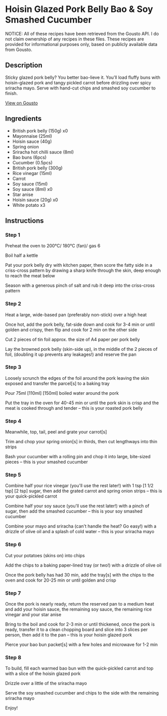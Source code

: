 # Hoisin Glazed Pork Belly Bao & Soy Smashed Cucumber

NOTICE: All of these recipes have been retrieved from the Gousto API. I do not claim ownership of any recipes in these files. These recipes are provided for informational purposes only, based on publicly available data from Gousto.

## Description

Sticky glazed pork belly? You better bao-lieve it. You’ll load fluffy buns with hoisin-glazed pork and tangy pickled carrot before drizzling over spicy sriracha mayo. Serve with hand-cut chips and smashed soy cucumber to finish.

[View on Gousto](https://www.gousto.co.uk/recipes/cookbook/hoisin-glazed-pork-belly-bao-smashed-cucumber-sriracha-mayo)

## Ingredients

- British pork belly (150g) x0
- Mayonnaise (25ml)
- Hoisin sauce (40g)
- Spring onion
- Sriracha hot chilli sauce (8ml)
- Bao buns (6pcs)
- Cucumber (0.5pcs)
- British pork belly (300g)
- Rice vinegar (15ml)
- Carrot
- Soy sauce (15ml)
- Soy sauce (8ml) x0
- Star anise
- Hoisin sauce (20g) x0
- White potato x3

## Instructions


### Step 1

Preheat the oven to 200°C/ 180°C (fan)/ gas 6

Boil half a kettle

Pat your pork belly dry with kitchen paper, then score the fatty side in a criss-cross pattern by drawing a sharp knife through the skin, deep enough to reach the meat below

Season with a generous pinch of salt and rub it deep into the criss-cross pattern


### Step 2

Heat a large, wide-based pan (preferably non-stick) over a high heat

Once hot, add the pork belly, fat-side down and cook for 3-4 min or until golden and crispy, then flip and cook for 2 min on the other side

Cut 2 pieces of tin foil approx. the size of A4 paper per pork belly

Lay the browned pork belly (skin-side up), in the middle of the 2 pieces of foil, (doubling it up prevents any leakages!) and reserve the pan


### Step 3

Loosely scrunch the edges of the foil around the pork<span class="text-danger"> </span>leaving the skin exposed and transfer the parcel[s] to a baking tray

Pour 75ml <span class="text-purple">[110ml]</span> <span class="text-danger">[150ml]</span> boiled water around the pork

Put the tray in the oven for 40-45 min or until the pork skin is crisp and the meat is cooked through and tender – this is your roasted pork belly


### Step 4

Meanwhile, top, tail, peel and grate your carrot[s]

Trim and chop your spring onion[s] in thirds, then cut lengthways into thin strips

Bash your cucumber with a rolling pin and chop it into large, bite-sized pieces – this is your smashed cucumber


### Step 5

Combine half your rice vinegar (you'll use the rest later!) with 1 tsp <span class="text-purple">[1 1/2 tsp]</span> <span class="text-danger">[2 tsp]</span> sugar, then add the grated carrot and spring onion strips – this is your quick-pickled carrot

Combine half your soy sauce (you'll use the rest later!) with a pinch of sugar, then add the smashed cucumber – this is your soy smashed cucumber

Combine your mayo and sriracha (can't handle the heat? Go easy!) with a drizzle of olive oil and a splash of cold water – this is your sriracha mayo


### Step 6

Cut your potatoes (skins on) into chips

Add the chips to a baking paper-lined tray (or two!) with a drizzle of olive oil

Once the pork belly has had 30 min, add the tray[s] with the chips to the oven and cook for 20-25 min or until golden and crisp


### Step 7

Once the pork is nearly ready, return the reserved pan to a medium heat and add your hoisin sauce, the remaining soy sauce, the remaining rice vinegar and your star anise

Bring to the boil and cook for 2-3 min or until thickened, once the pork is ready, transfer it to a clean chopping board and slice into 3 slices per person, then add it to the pan – this is your hoisin glazed pork

Pierce your bao bun packet[s] with a few holes and microwave for 1-2 min

### Step 8

To build, fill each warmed bao bun with the quick-pickled carrot and top with a slice of the hoisin glazed pork

Drizzle over a little of the sriracha mayo

Serve the soy smashed cucumber and chips to the side with the remaining sriracha mayo

Enjoy!

